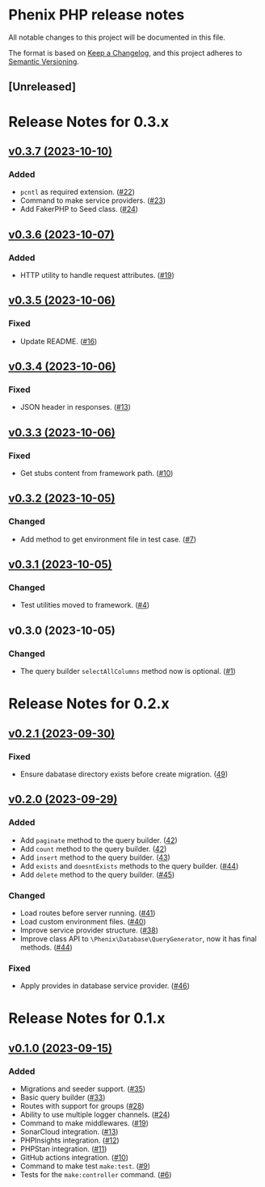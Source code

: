 # Phenix PHP release notes

All notable changes to this project will be documented in this file.

The format is based on [Keep a Changelog](https://keepachangelog.com/en/1.0.0/),
and this project adheres to [Semantic Versioning](https://semver.org/spec/v2.0.0.html).

## [Unreleased]

# Release Notes for 0.3.x

## [v0.3.7 (2023-10-10)](https://github.com/phenixphp/framework/compare/0.3.6...0.3.7)

### Added
- `pcntl` as required extension. ([#22](https://github.com/phenixphp/framework/pull/22))
- Command to make service providers. ([#23](https://github.com/phenixphp/framework/pull/23))
- Add FakerPHP to Seed class. ([#24](https://github.com/phenixphp/framework/pull/24))

## [v0.3.6 (2023-10-07)](https://github.com/phenixphp/framework/compare/0.3.5...0.3.6)

### Added
- HTTP utility to handle request attributes. ([#19](https://github.com/phenixphp/framework/pull/19))

## [v0.3.5 (2023-10-06)](https://github.com/phenixphp/framework/compare/0.3.4...0.3.5)

### Fixed
- Update README. ([#16](https://github.com/phenixphp/framework/pull/16))

## [v0.3.4 (2023-10-06)](https://github.com/phenixphp/framework/compare/0.3.3...0.3.4)

### Fixed
- JSON header in responses. ([#13](https://github.com/phenixphp/framework/pull/13))

## [v0.3.3 (2023-10-06)](https://github.com/phenixphp/framework/compare/0.3.2...0.3.3)

### Fixed
- Get stubs content from framework path. ([#10](https://github.com/phenixphp/framework/pull/10))

## [v0.3.2 (2023-10-05)](https://github.com/phenixphp/framework/compare/0.3.1...0.3.2)

### Changed
- Add method to get environment file in test case. ([#7](https://github.com/phenixphp/framework/pull/7))

## [v0.3.1 (2023-10-05)](https://github.com/phenixphp/framework/compare/0.3.0...0.3.1)

### Changed
- Test utilities moved to framework. ([#4](https://github.com/phenixphp/framework/pull/4))

## v0.3.0 (2023-10-05)

### Changed
- The query builder `selectAllColumns` method now is optional. ([#1](https://github.com/phenixphp/framework/pull/1))

# Release Notes for 0.2.x

## [v0.2.1 (2023-09-30)](https://github.com/phenixphp/phenix/compare/0.2.0...0.2.1)

### Fixed
- Ensure dabatase directory exists before create migration. ([49](https://github.com/phenixphp/phenix/pull/49))

## [v0.2.0 (2023-09-29)](https://github.com/phenixphp/phenix/compare/0.1.0...0.2.0)

### Added
- Add `paginate` method to the query builder. ([42](https://github.com/phenixphp/phenix/pull/42))
- Add `count` method to the query builder. ([42](https://github.com/phenixphp/phenix/pull/42))
- Add `insert` method to the query builder. ([43](https://github.com/phenixphp/phenix/pull/43))
- Add `exists` and `doesntExists` methods to the query builder. ([#44](https://github.com/phenixphp/phenix/pull/44))
- Add `delete` method to the query builder. ([#45](https://github.com/phenixphp/phenix/pull/45))

### Changed
- Load routes before server running. ([#41](https://github.com/phenixphp/phenix/pull/41))
- Load custom environment files. ([#40](https://github.com/phenixphp/phenix/pull/40))
- Improve service provider structure. ([#38](https://github.com/phenixphp/phenix/pull/38))
- Improve class API to `\Phenix\Database\QueryGenerator`, now it has final methods. ([#44](https://github.com/phenixphp/phenix/pull/44))

### Fixed
- Apply provides in database service provider. ([#46](https://github.com/phenixphp/phenix/pull/46))

# Release Notes for 0.1.x

## [v0.1.0 (2023-09-15)](https://github.com/phenixphp/phenix/compare/0.0.1-alpha.1...0.1.0)

### Added
- Migrations and seeder support. ([#35](https://github.com/phenixphp/phenix/pull/35))
- Basic query builder ([#33](https://github.com/phenixphp/phenix/pull/33))
- Routes with support for groups ([#28](https://github.com/phenixphp/phenix/pull/28))
- Ability to use multiple logger channels. ([#24](https://github.com/phenixphp/phenix/pull/24))
- Command to make middlewares. ([#19](https://github.com/phenixphp/phenix/pull/19))
- SonarCloud integration. ([#13](https://github.com/phenixphp/phenix/pull/13))
- PHPInsights integration. ([#12](https://github.com/phenixphp/phenix/pull/12))
- PHPStan integration. ([#11](https://github.com/phenixphp/phenix/pull/11))
- GitHub actions integration. ([#10](https://github.com/phenixphp/phenix/pull/10))
- Command to make test `make:test`. ([#9](https://github.com/phenixphp/phenix/pull/9))
- Tests for the `make:controller` command. ([#6](https://github.com/phenixphp/phenix/pull/6))
